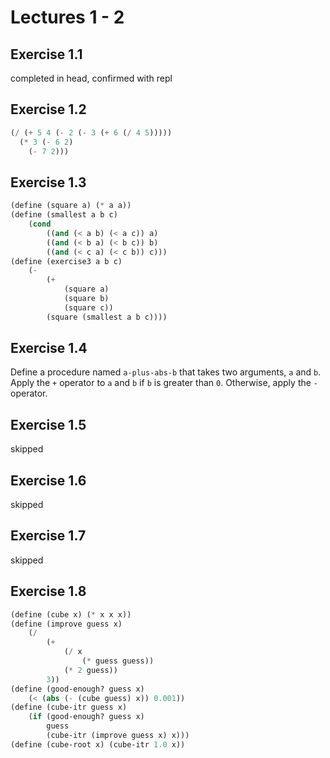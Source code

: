 # Lectures 1 - 2

## Exercise 1.1

completed in head, confirmed with repl

## Exercise 1.2

```lisp
(/ (+ 5 4 (- 2 (- 3 (+ 6 (/ 4 5)))))
  (* 3 (- 6 2)
    (- 7 2)))
```

## Exercise 1.3

```lisp
(define (square a) (* a a))
(define (smallest a b c)
    (cond
        ((and (< a b) (< a c)) a)
        ((and (< b a) (< b c)) b)
        ((and (< c a) (< c b)) c)))
(define (exercise3 a b c)
    (-
        (+
            (square a)
            (square b)
            (square c))
        (square (smallest a b c))))
```

## Exercise 1.4

Define a procedure named `a-plus-abs-b` that takes two
arguments, `a` and `b`. Apply the `+` operator to `a` and `b`
if `b` is greater than `0`. Otherwise, apply the `-` operator.

## Exercise 1.5

skipped

## Exercise 1.6

skipped

## Exercise 1.7

skipped

## Exercise 1.8

```lisp
(define (cube x) (* x x x))
(define (improve guess x)
    (/
        (+
            (/ x
                (* guess guess))
            (* 2 guess))
        3))
(define (good-enough? guess x)
    (< (abs (- (cube guess) x)) 0.001))
(define (cube-itr guess x)
    (if (good-enough? guess x)
        guess
        (cube-itr (improve guess x) x)))
(define (cube-root x) (cube-itr 1.0 x))
```
